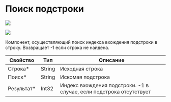 # Поиск подстроки

![](../../../resources/basic/data/data_strings/image-(100)-(1)-(1)-(1)-(1)-(1)-(1)-(1)-(2)-(197).png)

![](../../../resources/basic/data/data_strings/image-(328).png)

Компонент, осуществляющий поиск индекса вхождения подстроки в строку. Возвращает -1 если строка не найдена.

| Свойство    | Тип    | Описание                                                            |
| ----------- | ------ | ------------------------------------------------------------------- |
| Строка\*    | String | Исходная строка                                                     |
| Поиск\*     | String | Искомая подстрока                                                   |
| Результат\* | Int32  | Индекс вхождения подстроки. -1 в случае, если подстрока отсутствует |
